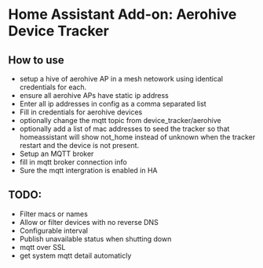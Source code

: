 # Home Assistant Add-on: Aerohive Device Tracker

## How to use

- setup a hive of aerohive AP in a mesh netowork using identical credentials for each.
- ensure all aerohive APs have static ip address
- Enter all ip addresses in config as a comma separated list
- Fill in credentials for aerohive devices
- optionally change the mqtt topic from device_tracker/aerohive
- optionally add a list of mac addresses to seed the tracker so that homeassistant will show not_home instead of unknown when the tracker restart and the device is not present.
- Setup an MQTT broker
- fill in mqtt broker connection info
- Sure the mqtt intergration is enabled in HA

## TODO:

- Filter macs or names
- Allow or filter devices with no reverse DNS
- Configurable interval
- Publish unavailable status when shutting down
- mqtt over SSL
- get system mqtt detail automaticly

